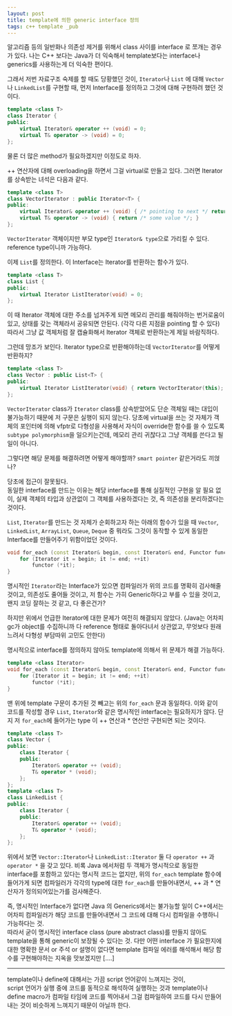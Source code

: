 ```yaml
---
layout: post
title: template에 의한 generic interface 정의
tags: c++ template _pub
---
```


알고리즘 등의 일반화나 의존성 제거를 위해서 class 사이를 interface 로 쪼개는 경우가 있다.
나는 C++ 보다는 Java가 더 익숙해서 template보다는 interface나 generics를 사용하는게 더 익숙한 편이다.

그래서 저번 자료구조 숙제를 할 때도 당황했던 것이, `Iterator`나 `List` 에 대해 `Vector`나 `LinkedList`를 구현할 때, 먼저 Interface를 정의하고 그것에 대해 구현하려 했던 것이다.

```cpp
template <class T>
class Iterator {
public:
    virtual Iterator& operator ++ (void) = 0;
    virtual T& operator -> (void) = 0;
};
```

물론 더 많은 method가 필요하겠지만 이정도로 하자.

++ 연산자에 대해 overloading을 하면서 그걸 virtual로 만들고 있다. 그러면 Iterator를 상속받는 녀석은 다음과 같다.

```cpp
template <class T>
class VectorIterator : public Iterator<T> {
public:
    virtual Iterator& operator ++ (void) { /* pointing to next */ return (*this); }
    virtual T& operator -> (void) { return /* some value */; }
};
```

`VectorIterator` 객체이지만 부모 type인 `Iterator& type`으로 가리킬 수 있다. reference type이니까 가능하다.

이제 `List`를 정의한다. 이 Interface는 Iterator를 반환하는 함수가 있다.

```cpp
template <class T>
class List {
public:
    virtual Iterator ListIterator(void) = 0;
};
```

이 때 Iterator 객체에 대한 주소를 넘겨주게 되면 메모리 관리를 해줘야하는 번거로움이 있고, 상태를 갖는 객체라서 공유되면 안된다. (각각 다른 지점을 pointing 할 수 있다) 따라서 그냥 값 객체처럼 잘 캡슐화해서 Iterator 객체로 반환하는게 제일 바람직하다.

그런데 망조가 보인다. Iterator type으로 반환해야하는데 `VectorIterator`를 어떻게 반환하지?

```cpp
template <class T>
class Vector : public List<T> {
public:
    virtual Iterator ListIterator(void) { return VectorIterator(this); /* ERROR */ }
};
```

`VectorIterator` class가 `Iterator` class를 상속받았어도 단순 객체일 때는 대입이 불가능하기 때문에 저 구문은 실행이 되지 않는다. 당초에 virtual을 쓰는 것 자체가 객체의 포인터에 의해 vfptr로 다형성을 사용해서 자식이 override한 함수를 쓸 수 있도록 `subtype polymorphism`을 일으키는건데, 메모리 관리 귀찮다고 그냥 객체를 쓴다고 될 일이 아니다.

그렇다면 해당 문제를 해결하려면 어떻게 해야할까? `smart pointer` 같은거라도 끼얹나?

당초에 접근이 잘못됬다.  
동일한 interface를 만드는 이유는 해당 interface를 통해 실질적인 구현을 알 필요 없이, 실제 객체의 타입과 상관없이 그 객체를 사용하겠다는 것, 즉 의존성을 분리하겠다는 것이다.

`List`, `Iterator`를 만드는 것 자체가 순회하고자 하는 아래의 함수가 있을 때 `Vector`, `LinkedList`, `ArrayList`, `Queue`, `Deque` 중 뭐라도 그것이 동작할 수 있게 동일한 Interface를 만들어주기 위함이었던 것이다.

```cpp
void for_each (const Iterator& begin, const Iterator& end, Functor functor) {
    for (Iterator it = begin; it != end; ++it)
        functor (*it);
}
```

명시적인 `Iterator`라는 Interface가 있으면 컴파일러가 위의 코드를 명확히 검사해줄 것이고, 의존성도 줄어들 것이고, 저 함수는 가히 Generic하다고 부를 수 있을 것이고, 왠지 코딩 잘하는 것 같고, 다 좋은건가?

하지만 위에서 언급한 Iterator에 대한 문제가 여전히 해결되지 않았다. (Java는 어차피 gc가 object를 수집하니까 다 reference 형태로 돌아다녀서 상관없고, 무엇보다 원래 느려서 다형성 부담따위 고민도 안한다)

명시적으로 interface를 정의하지 않아도 template에 의해서 위 문제가 해결 가능하다.

```cpp
template <class Iterator>
void for_each (const Iterator& begin, const Iterator& end, Functor functor) {
    for (Iterator it = begin; it != end; ++it)
        functor (*it);
}
```

맨 위에 template 구문이 추가된 것 빼고는 위의 `for_each` 문과 동일하다.
이와 같이 코드를 작성할 경우 `List`, `Iterator`와 같은 명시적인 interface는 필요하지가 않다.
단지 저 `for_each`에 들어가는 type 이 ++ 연산과 * 연산만 구현되면 되는 것이다.

```cpp
template <class T>
class Vector {
public:
    class Iterator {
    public:
        Iterator& operator ++ (void);
        T& operator * (void);
    };
};
template <class T>
class LinkedList {
public:
    class Iterator {
    public:
        Iterator& operator ++ (void);
        T& operator * (void);
    };
};
```

위에서 보면 `Vector::Iterator`나 `LinkedList::Iterator` 둘 다 `operator ++` 과 `operator *` 을 갖고 있다. 비록 Java 에서처럼 두 객체가 명시적으로 동일한 interface를 포함하고 있다는 명시적 코드는 없지만, 위의 `for_each` template 함수에 들어가게 되면 컴파일러가 각각의 type에 대한 `for_each`를 만들어내면서, ++ 과 * 연산자가 정의되어있는가를 검사해준다.

즉, 명시적인 Interface가 없다면 Java 의 Generics에서는 불가능할 일이 C++에서는 어차피 컴파일러가 해당 코드를 만들어내면서 그 코드에 대해 다시 컴파일을 수행하니 가능하다는 것.  
따라서 굳이 명시적인 interface class (pure abstract class)를 만들지 않아도 template을 통해 generic이 보장될 수 있다는 것. 다만 어떤 interface 가 필요한지에 대한 명확한 문서 or 주석 or 설명이 없다면 template 컴파일 에러를 해석해서 해당 함수를 구현해야하는 지옥을 맛보겠지만 [....]

---
template이나 define에 대해서는 가끔 script 언어같이 느껴지는 것이,  
script 언어가 실행 중에 코드를 동적으로 해석하여 실행하는 것과 template이나 define macro가 컴파일 타임에 코드를 찍어내서 그걸 컴파일하여 코드를 다시 만들어내는 것이 비슷하게 느껴지기 때문이 아닐까 한다.